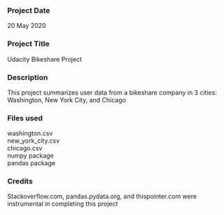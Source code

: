 ### Project Date
20 May 2020

### Project Title
Udacity Bikeshare Project

### Description
This project summarizes user data from a bikeshare company in 3 cities: Washington, New York City, and Chicago

### Files used
washington.csv <br/>
new_york_city.csv <br/>
chicago.csv <br/>
numpy package <br/>
pandas package <br/>

### Credits
Stackoverflow.com, pandas.pydata.org, and thispointer.com were instrumental in completing this project
